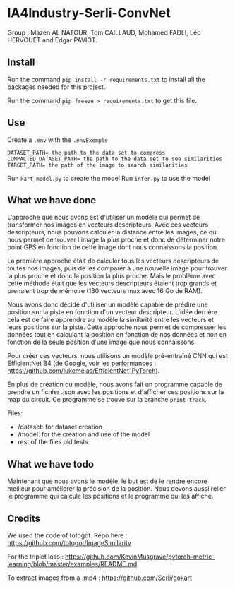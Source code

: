 # IA4Industry-Serli-ConvNet

Group : Mazen AL NATOUR, Tom CAILLAUD, Mohamed FADLI, Léo HERVOUET and Edgar PAVIOT.

## Install 

Run the command `pip install -r requirements.txt` to install all the packages needed for this project. 

Run the command `pip freeze > requirements.txt` to get this file. 

## Use 

Create a `.env` with the `.envExemple`

```
DATASET_PATH= the path to the data set to compress  
COMPACTED_DATASET_PATH= the path to the data set to see similarities  
TARGET_PATH= the path of the image to search similarities   
```

Run `kart_model.py` to create the model
Run `infer.py` to use the model 

## What we have done

L'approche que nous avons est d'utiliser un modèle qui permet de transformer nos images en vecteurs descripteurs.
Avec ces vecteurs descripteurs, nous pouvons calculer la distance entre les images, ce qui nous permet de trouver l'image 
la plus proche et donc de déterminer notre point GPS en fonction de cette image dont nous connaissons la position.

La première approche était de calculer tous les vecteurs descripteurs de toutes nos images, puis de les comparer à une 
nouvelle image pour trouver la plus proche et donc la position la plus proche. Mais le problème avec cette méthode était 
que les vecteurs descripteurs étaient trop grands et prenaient trop de mémoire (130 vecteurs max avec 16 Go de RAM).

Nous avons donc décidé d'utiliser un modèle capable de prédire une position sur la piste en fonction d'un vecteur descripteur.
L'idée derrière cela est de faire apprendre au modèle la similarité entre les vecteurs et leurs positions sur la piste.
Cette approche nous permet de compresser les données tout en calculant la position en fonction de nos données et non en 
fonction de la seule position d'une image que nous connaissons.

Pour créer ces vecteurs, nous utilisons un modèle pré-entraîné CNN qui est EfficientNet B4 (de Google, voir les performances :
https://github.com/lukemelas/EfficientNet-PyTorch).


En plus de création du modèle, nous avons fait un programme capable de prendre un fichier .json avec les positions et 
d'afficher ces positions sur la map du circuit. Ce programme se trouve sur la branche `print-track`.


Files:
- /dataset: for dataset creation
- /model: for the creation and use of the model
- rest of the files old tests

## What we have todo 

Maintenant que nous avons le modèle, le but est de le rendre encore meilleur pour améliorer la précision de la position.
Nous devons aussi relier le programme qui calcule les positions et le programme qui les affiche.

## Credits

We used the code of totogot.
Repo here : https://github.com/totogot/ImageSimilarity

For the triplet loss : 
https://github.com/KevinMusgrave/pytorch-metric-learning/blob/master/examples/README.md

To extract images from a .mp4 : https://github.com/Serli/gokart